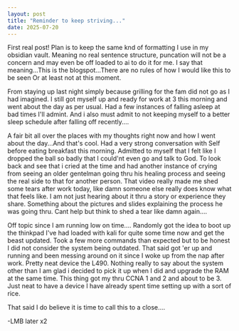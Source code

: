 ```yaml
---
layout: post
title: "Reminder to keep striving..."
date: 2025-07-20 
---
```


First real post! 
Plan is to keep the same knd of formatting I use in my obsidian vault.
Meaning no real sentence structure, puncation will not be a concern and may even be off loaded to ai to do it
 for me.
I say that meaning...This is the blogspot...There are no rules of how I would like this to be seen 
Or at least not at this moment.

From staying up last night simply because grilling for the fam did not go as I had imagined.
I still got myself up and ready for work at 3 this morning and went about the day as per usual.
Had a few instances of falling asleep at bad times I'll admint.
And i also must admit to not keeping myself to a better sleep schedule after falling off recently....

A fair bit all over the places with my thoughts right now and how I went about the day...And that's cool.
Had a very strong conversation with Self before eating breakfast this morning. 
Admitted to myself that I felt like I dropped the ball so badly that I could'nt even go and talk to God.
To look back and see that i cried at the time and had another instance of crying from seeing an
 older gentelman going thru his healing process and seeing the real side to that for another person. 
That video really made me shed some tears after work today,
 like damn someone else really does know what that feels like.
I am not just hearing about it thru a story or experience they share. 
Something about the pictures and slides explaining the process he was going thru.
 Cant help but think to shed a tear like damn again....

Off topic since I am running low on time....
Randomly got the idea to boot up the thinkpad I've had loaded with kali for quite some time now
and get the beast updated.
Took a few more commands than expected but to be honest I did not consider the system being outdated.
That said got 'er up and running and been messing around on it since I woke up from the nap after work. 
Pretty neat device the L490.
Nothing really to say about the system other than I am glad i decided to pick it up
when I did and upgrade the RAM at the same time.
This thing got my thru CCNA 1 and 2 and about to be 3.
Just neat to have a device I have already spent time setting up with a sort of rice.

That said I do believe it is time to call this to a close....

-LMB later x2
